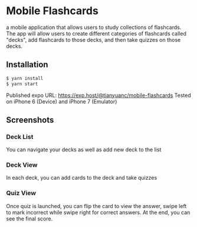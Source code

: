 # Mobile Flashcards
a mobile application that allows users to study collections of flashcards.
The app will allow users to create different categories of flashcards called "decks", add flashcards to those decks, and then take quizzes on those decks.

## Installation

```sh
$ yarn install
$ yarn start
```
Published expo URL: https://exp.host/@tianyuanc/mobile-flashcards
Tested on iPhone 6 (Device) and iPhone 7 (Emulator)

## Screenshots
### Deck List
You can navigate your decks as well as add new deck to the list


### Deck View
In each deck, you can add cards to the deck and take quizzes

### Quiz View
Once quiz is launched, you can flip the card to view the answer, swipe left to mark incorrect while swipe right for correct answers. At the end, you can see the final score.
